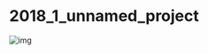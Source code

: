 # 2018_1_unnamed_project
![img](https://api.travis-ci.org/frontend-park-mail-ru/2018_1_unnamed_project.svg?branch=master)
